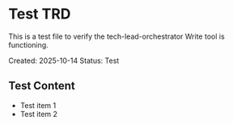 # Test TRD

This is a test file to verify the tech-lead-orchestrator Write tool is functioning.

Created: 2025-10-14
Status: Test

## Test Content

- Test item 1
- Test item 2
